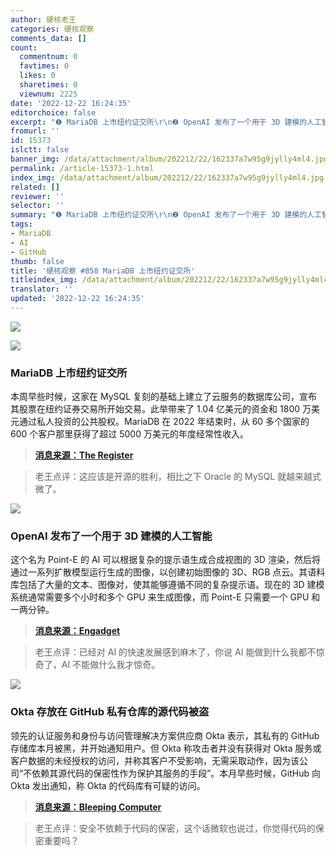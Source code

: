 ```yaml
---
author: 硬核老王
categories: 硬核观察
comments_data: []
count:
  commentnum: 0
  favtimes: 0
  likes: 0
  sharetimes: 0
  viewnum: 2225
date: '2022-12-22 16:24:35'
editorchoice: false
excerpt: "❶ MariaDB 上市纽约证交所\r\n❷ OpenAI 发布了一个用于 3D 建模的人工智能\r\n❸ Okta 存放在 GitHub 私有仓库的源代码被盗"
fromurl: ''
id: 15373
islctt: false
banner_img: /data/attachment/album/202212/22/162337a7w95g9jylly4ml4.jpg
permalink: /article-15373-1.html
index_img: /data/attachment/album/202212/22/162337a7w95g9jylly4ml4.jpg
related: []
reviewer: ''
selector: ''
summary: "❶ MariaDB 上市纽约证交所\r\n❷ OpenAI 发布了一个用于 3D 建模的人工智能\r\n❸ Okta 存放在 GitHub 私有仓库的源代码被盗"
tags:
- MariaDB
- AI
- GitHub
thumb: false
title: '硬核观察 #858 MariaDB 上市纽约证交所'
titleindex_img: /data/attachment/album/202212/22/162337a7w95g9jylly4ml4.jpg
translator: ''
updated: '2022-12-22 16:24:35'
---
```


![](/data/attachment/album/202212/22/162337a7w95g9jylly4ml4.jpg)


![](/data/attachment/album/202212/22/162345u3fruumngcz7fymr.jpg)


### MariaDB 上市纽约证交所


本周早些时候，这家在 MySQL 复刻的基础上建立了云服务的数据库公司，宣布其股票在纽约证券交易所开始交易。此举带来了 1.04 亿美元的资金和 1800 万美元通过私人投资的公共股权。MariaDB 在 2022 年结束时，从 60 多个国家的 600 个客户那里获得了超过 5000 万美元的年度经常性收入。



> 
> **[消息来源：The Register](https://www.theregister.com/2022/12/21/mariadb_uses_spac_to_begin/)**
> 
> 
> 



> 
> 老王点评：这应该是开源的胜利，相比之下 Oracle 的 MySQL 就越来越式微了。
> 
> 
> 


![](/data/attachment/album/202212/22/162355pu9ywovspp1u4zw3.jpg)


### OpenAI 发布了一个用于 3D 建模的人工智能


这个名为 Point-E 的 AI 可以根据复杂的提示语生成合成视图的 3D 渲染，然后将通过一系列扩散模型运行生成的图像，以创建初始图像的 3D、RGB 点云。其语料库包括了大量的文本、图像对，使其能够遵循不同的复杂提示语。现在的 3D 建模系统通常需要多个小时和多个 GPU 来生成图像，而 Point-E 只需要一个 GPU 和一两分钟。



> 
> **[消息来源：Engadget](https://www.engadget.com/openai-releases-point-e-dall-e-3d-text-modeling-210007892.html)**
> 
> 
> 



> 
> 老王点评：已经对 AI 的快速发展感到麻木了，你说 AI 能做到什么我都不惊奇了，AI 不能做什么我才惊奇。
> 
> 
> 


![](/data/attachment/album/202212/22/162410th18mf4y1tzfzqhf.jpg)


### Okta 存放在 GitHub 私有仓库的源代码被盗


领先的认证服务和身份与访问管理解决方案供应商 Okta 表示，其私有的 GitHub 存储库本月被黑，并开始通知用户。但 Okta 称攻击者并没有获得对 Okta 服务或客户数据的未经授权的访问，并称其客户不受影响，无需采取动作，因为该公司“不依赖其源代码的保密性作为保护其服务的手段”。本月早些时候，GitHub 向 Okta 发出通知，称 Okta 的代码库有可疑的访问。



> 
> **[消息来源：Bleeping Computer](https://www.bleepingcomputer.com/news/security/oktas-source-code-stolen-after-github-repositories-hacked/)**
> 
> 
> 



> 
> 老王点评：安全不依赖于代码的保密，这个话微软也说过，你觉得代码的保密重要吗？
> 
> 
>